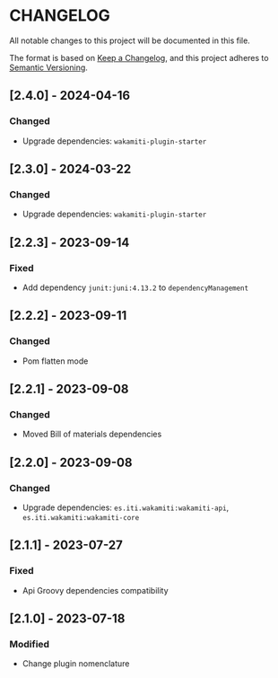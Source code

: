 # CHANGELOG

All notable changes to this project will be documented in this file.

The format is based on [Keep a Changelog][1],
and this project adheres to [Semantic Versioning][2].

## [2.4.0] - 2024-04-16

### Changed
- Upgrade dependencies: `wakamiti-plugin-starter`


## [2.3.0] - 2024-03-22

### Changed
- Upgrade dependencies: `wakamiti-plugin-starter`


## [2.2.3] - 2023-09-14

### Fixed
- Add dependency `junit:juni:4.13.2` to `dependencyManagement`


## [2.2.2] - 2023-09-11

### Changed
- Pom flatten mode


## [2.2.1] - 2023-09-08

### Changed
- Moved Bill of materials dependencies


## [2.2.0] - 2023-09-08

### Changed
- Upgrade dependencies: `es.iti.wakamiti:wakamiti-api`, `es.iti.wakamiti:wakamiti-core`


## [2.1.1] - 2023-07-27

### Fixed

- Api Groovy dependencies compatibility


## [2.1.0] - 2023-07-18

### Modified

- Change plugin nomenclature


[1]: <https://keepachangelog.com/en/1.0.0/>
[2]: <https://semver.org>